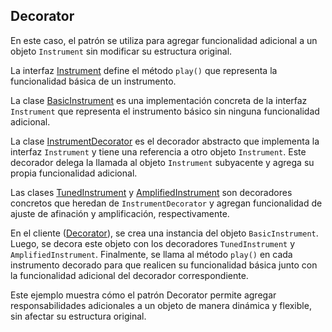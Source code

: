 ## Decorator
En este caso, el patrón se utiliza para agregar funcionalidad adicional a un objeto `Instrument` sin
modificar su estructura original.

La interfaz [Instrument](Instrument.java) define el método `play()` que representa la funcionalidad básica de un instrumento.

La clase [BasicInstrument](BasicInstrument.java) es una implementación concreta de la interfaz `Instrument` que representa 
el instrumento básico sin ninguna funcionalidad adicional.

La clase [InstrumentDecorator](InstrumentDecorator.java) es el decorador abstracto que implementa la interfaz `Instrument` 
y tiene una referencia a otro objeto `Instrument`. Este decorador delega la llamada al objeto `Instrument` subyacente y 
agrega su propia funcionalidad adicional.

Las clases [TunedInstrument](TunedInstrument.java) y [AmplifiedInstrument](AmplifiedInstrument.java) son decoradores 
concretos que heredan de `InstrumentDecorator` y agregan funcionalidad de ajuste de afinación y amplificación, respectivamente.

En el cliente ([Decorator](Decorator.java)), se crea una instancia del objeto `BasicInstrument`. Luego, se decora este 
objeto con los decoradores `TunedInstrument` y `AmplifiedInstrument`. Finalmente, se llama al método `play()` en cada 
instrumento decorado para que realicen su funcionalidad básica junto con la funcionalidad adicional del decorador correspondiente.

Este ejemplo muestra cómo el patrón Decorator permite agregar responsabilidades adicionales a un objeto de manera dinámica
y flexible, sin afectar su estructura original.